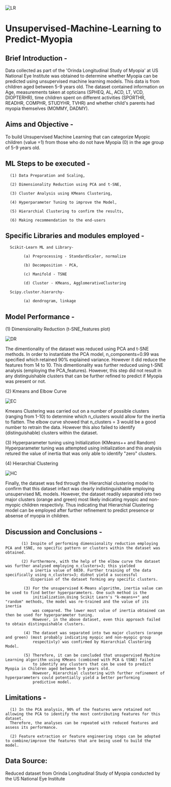 ![LR](https://github.com/fbrowther/Unsupervised-Machine-Learning---Predicting-Myopia/blob/main/Images/d076583b-ecf3-478c-b97e-adcd080985da.jpeg)

# Unsupervised-Machine-Learning to Predict-Myopia

## Brief Introduction - 
Data collected as part of the 'Orinda Longitudinal Study of Myopia' at US National Eye Institute was obtained to determine whether Myopia can be predicted using unsupervised machine learning models. This data is from children aged between 5-9 years old. 
The dataset contained information on Age, measurements taken at opticians (SPHEQ,	AL,	ACD,	LT,	VCD, DIOPTERHR), time children spent on different activities (SPORTHR,	READHR, COMPHR, STUDYHR, TVHR) and whether child's parents had myopia themselves (MOMMY, DADMY).	

## Aims and Objective -
To build Unsupervised Machine Learning that can categorize Myopic children (value =1) from those who do not have Myopia (0) in the age group of 5-9 years old.

## ML Steps to be executed -

      (1) Data Preparation and Scaling,
      
      (2) Dimensionality Reduction using PCA and t-SNE,
      
      (3) Cluster Analysis using KMeans Clustering,
      
      (4) Hyperparameter Tuning to improve the Model,
      
      (5) Hierarchial Clustering to confirm the results,
      
      (6) Making recommendation to the end-users
      
## Specific Libraries and modules employed -
      
      Scikit-Learn ML and Library-
      
            (a) Preprocessing - StandardScaler, normalize
  
            (b) Decomposition - PCA, 
  
            (c) Manifold - TSNE
  
            (d) Cluster - KMeans, AgglomerativeClustering
  
      Scipy.cluster.hierarchy-
      
            (a) dendrogram, linkage
            
## Model Performance -

(1) Dimensionality Reduction (t-SNE_features plot)

![DR](https://github.com/fbrowther/Unsupervised-Machine-Learning---Predicting-Myopia/blob/main/Images/tSNE.png)

The dimentionality of the dataset was reduced using PCA and t-SNE methods. In order to instantiate the PCA model, n_components=0.99 was specified which retained 90% explained variance. However it did reduce the features from 14 to 10. This dimentionality was further reduced using t-SNE analysis (employing the PCA_features). However, this step did not result in any distinguishable clusters that can be further refined to predict if Myopia was present or not.

(2) Kmeans and Elbow Curve 

![EC](https://github.com/fbrowther/Unsupervised-Machine-Learning---Predicting-Myopia/blob/main/Images/Elbow.png)

Kmeans Clustering was carried out on a number of possible clusters (ranging from 1-10) to determine which n_clusters would allow for the inertia to flatten. The elbow curve showed that n_clusters = 3 would be a good number to retrain the data. However this also failed to identify (distinguishable) clusters within the dataset.

(3) Hyperparameter tuning using Initialization (KMeans++ and Random)
Hyperparameter tuning was attempted using initialization and this analysis retured the value of inertia that was only able to identify "zero" clusters.

(4) Hierarchial Clustering 

![HC](https://github.com/fbrowther/Unsupervised-Machine-Learning---Predicting-Myopia/blob/main/Images/HClustering.png)

Finally, the dataset was fed through the Hierarchial clustering model to confirm that this dataset infact was clearly indistinguishable employing unsupervised ML models. However, the dataset readily separated into two major clusters (orange and green) most likely indicating myopic and non-myopic children respectivly. Thus indicating that Hierarchial Clustering model can be employed after further refinement to predict presence or absense of myopia in children.

## Discussion and Conclusions -

           (1) Inspite of performing dimensionality reduction employing PCA and tSNE, no specific pattern or clusters within the dataset was obtained. 

           (2) Furthermore, with the help of the elbow curve the dataset was further analysed employing n_clusters=3; this yielded 
               a inertia value of 6030. Further training of the data specifically using n_clusters=3; didnot yield a successful 
               dispersion of the dataset forming any specific clusters.

            (3) For the unsupervised K-Means algorithm, inertia value can be used to find better hyperparameters. One such method is the 
                initialization.Using Scikit Learn's "k-means++" and "random" methods, the model was re-trained and the value of its inertia 
                was compared. The lower most value of inertia obtained can then be used for hyperparameter tuning. 
                However, in the above dataset, even this approach failed to obtain distinguishable clusters. 

            (4) The dataset was separated into two major clusters (orange and green) (most probably indicating myopic and non-myopic group 
                respectivly) was confirmed by Hierarchial Clustering Model.

            (5) Therefore, it can be concluded that unsupervised Machine Learning algorithm using KMeans (combined with PCA & tSNE) failed 
                to identify any clusters that can be used to predict Myopia in Children aged between 5-9 years old. 
                However, Hierarchial clustering with further refinement of hyperparameters could potentially yield a better performing 
                predictive model.


## Limitations - 

      (1) In the PCA analysis, 90% of the features were retained not allowing the PCA to identify the most contributing features for this dataset. 
      Therefore, the analyses can be repeated with reduced features and assess its performance.
      
      (2) Feature extraction or feature engineering steps can be adopted to combine/improve the features that are being used to build the model.
          

## Data Source: 
Reduced dataset from Orinda Longitudinal Study of Myopia conducted by the US National Eye Institute

